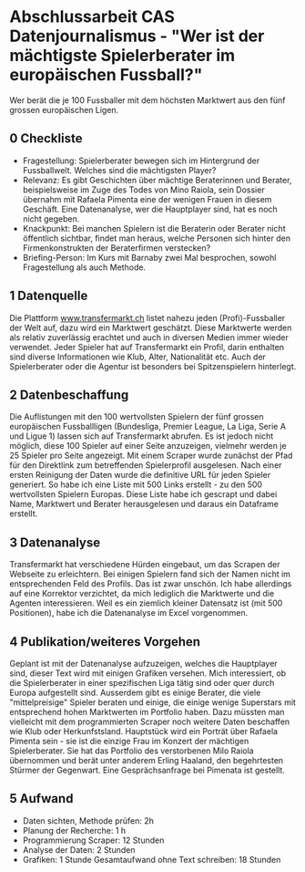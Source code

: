 # Abschlussarbeit CAS Datenjournalismus - "Wer ist der mächtigste Spielerberater im europäischen Fussball?"
 
Wer berät die je 100 Fussballer mit dem höchsten Marktwert aus den fünf grossen europäischen Ligen. 

## 0 Checkliste
- Fragestellung: Spielerberater bewegen sich im Hintergrund der Fussballwelt. Welches sind die mächtigsten Player?
- Relevanz: Es gibt Geschichten über mächtige Beraterinnen und Berater, beispielsweise im Zuge des Todes von Mino Raiola, sein Dossier übernahm mit Rafaela Pimenta eine der wenigen Frauen in diesem Geschäft. Eine Datenanalyse, wer die Hauptplayer sind, hat es noch nicht gegeben. 
- Knackpunkt: Bei manchen Spielern ist die Beraterin oder Berater nicht öffentlich sichtbar, findet man heraus, welche Personen sich hinter den Firmenkonstrukten der Beraterfirmen verstecken?
- Briefing-Person: Im Kurs mit Barnaby zwei Mal besprochen, sowohl Fragestellung als auch Methode. 

## 1 Datenquelle
Die Plattform www.transfermarkt.ch listet nahezu jeden (Profi)-Fussballer der Welt auf, dazu wird ein Marktwert geschätzt. Diese Marktwerte werden als relativ zuverlässig erachtet und auch in diversen Medien immer wieder verwendet. Jeder Spieler hat auf Transfermarkt ein Profil, darin enthalten sind diverse Informationen wie Klub, Alter, Nationalität etc. Auch der Spielerberater oder die Agentur ist besonders bei Spitzenspielern hinterlegt. 

## 2 Datenbeschaffung
Die Auflistungen mit den 100 wertvollsten Spielern der fünf grossen europäischen Fussballligen (Bundesliga, Premier League, La Liga, Serie A und Ligue 1) lassen sich auf Transfermarkt abrufen. Es ist jedoch nicht möglich, diese 100 Spieler auf einer Seite anzuzeigen, vielmehr werden je 25 Spieler pro Seite angezeigt. Mit einem Scraper wurde zunächst der Pfad für den Direktlink zum betreffenden Spielerprofil ausgelesen. Nach einer ersten Reinigung der Daten wurde die definitive URL für jeden Spieler generiert. So habe ich eine Liste mit 500 Links erstellt - zu den 500 wertvollsten Spielern Europas. Diese Liste habe ich gescrapt und dabei Name, Marktwert und Berater herausgelesen und daraus ein Dataframe erstellt. 

## 3 Datenanalyse
Transfermarkt hat verschiedene Hürden eingebaut, um das Scrapen der Webseite zu erleichtern. Bei einigen Spielern fand sich der Namen nicht im entsprechenden Feld des Profils. Das ist zwar unschön. Ich habe allerdings auf eine Korrektor verzichtet, da mich lediglich die Marktwerte und die Agenten interessieren. Weil es ein ziemlich kleiner Datensatz ist (mit 500 Positionen), habe ich die Datenanalyse im Excel vorgenommen. 

## 4 Publikation/weiteres Vorgehen
Geplant ist mit der Datenanalyse aufzuzeigen, welches die Hauptplayer sind, dieser Text wird mit einigen Grafiken versehen. Mich interessiert, ob die Spielerberater in einer spezifischen Liga tätig sind oder quer durch Europa aufgestellt sind. Ausserdem gibt es einige Berater, die viele "mittelpreisige" Spieler beraten und einige, die einige wenige Superstars mit entsprechend hohen Marktwerten im Portfolio haben. Dazu müssten man vielleicht mit dem programmierten Scraper noch weitere Daten beschaffen wie Klub oder Herkunfstsland. 
Hauptstück wird ein Porträt über Rafaela Pimenta sein - sie ist die einzige Frau im Konzert der mächtigen Spielerberater. Sie hat das Portfolio des verstorbenen Milo Raiola übernommen und berät unter anderem Erling Haaland, den begehrtesten Stürmer der Gegenwart.
Eine Gesprächsanfrage bei Pimenata ist gestellt. 

## 5 Aufwand
- Daten sichten, Methode prüfen: 2h
- Planung der Recherche: 1 h
- Programmierung Scraper: 12 Stunden
- Analyse der Daten: 2 Stunden
- Grafiken: 1 Stunde
Gesamtaufwand ohne Text schreiben: 18 Stunden
